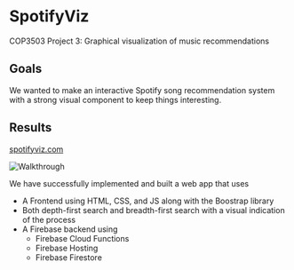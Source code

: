 # SpotifyViz

COP3503 Project 3: Graphical visualization of music recommendations  

## Goals

We wanted to make an interactive Spotify song recommendation system with a strong visual component to keep things interesting.

## Results

[spotifyviz.com](http://spotifyviz.com)

![Walkthrough](/media/spotifyVizWalkthrough.gif)

We have successfully implemented and built a web app that uses

- A Frontend using HTML, CSS, and JS along with the Boostrap library
- Both depth-first search and breadth-first search with a visual indication of the process
- A Firebase backend using
  - Firebase Cloud Functions
  - Firebase Hosting
  - Firebase Firestore
